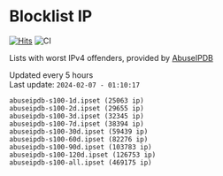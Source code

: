 # Blocklist IP

[![Hits](https://hits.seeyoufarm.com/api/count/incr/badge.svg?url=https%3A%2F%2Fgithub.com%2Fborestad%2Fblocklist-ip%2F&count_bg=%2379C83D&title_bg=%23555555&icon=&icon_color=%23E7E7E7&title=hits&edge_flat=false)](https://hits.seeyoufarm.com)  ![CI](https://img.shields.io/github/workflow/status/borestad/blocklist-ip/CI?style=flat-square)

Lists with worst IPv4 offenders, provided by [AbuseIPDB](https://www.abuseipdb.com/)

<!-- FOOTER-PLACEHOLDER -->
Updated every 5 hours<br>
Last update: `2024-02-07 - 01:10:17`
```
abuseipdb-s100-1d.ipset (25063 ip)
abuseipdb-s100-2d.ipset (29655 ip)
abuseipdb-s100-3d.ipset (32345 ip)
abuseipdb-s100-7d.ipset (38394 ip)
abuseipdb-s100-30d.ipset (59439 ip)
abuseipdb-s100-60d.ipset (82276 ip)
abuseipdb-s100-90d.ipset (103783 ip)
abuseipdb-s100-120d.ipset (126753 ip)
abuseipdb-s100-all.ipset (469175 ip)
```
